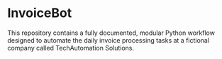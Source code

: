 # InvoiceBot
This repository contains a fully documented, modular Python workflow designed to automate the daily invoice processing tasks at a fictional company called TechAutomation Solutions.
